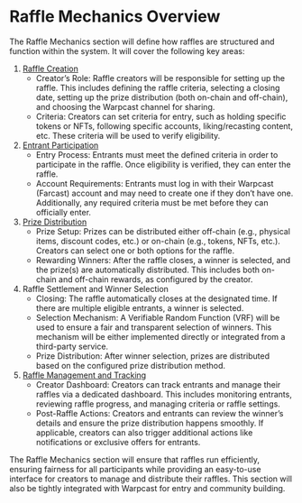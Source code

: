 # Raffle Mechanics Overview

The Raffle Mechanics section will define how raffles are structured and function within the system. It will cover the following key areas:

1. [Raffle Creation](raffle-creation.md)
   * Creator’s Role: Raffle creators will be responsible for setting up the raffle. This includes defining the raffle criteria, selecting a closing date, setting up the prize distribution (both on-chain and off-chain), and choosing the Warpcast channel for sharing.
   * Criteria: Creators can set criteria for entry, such as holding specific tokens or NFTs, following specific accounts, liking/recasting content, etc. These criteria will be used to verify eligibility.
2. [Entrant Participation](entrant-participation.md)
   * Entry Process: Entrants must meet the defined criteria in order to participate in the raffle. Once eligibility is verified, they can enter the raffle.
   * Account Requirements: Entrants must log in with their Warpcast (Farcast) account and may need to create one if they don’t have one. Additionally, any required criteria must be met before they can officially enter.
3. [Prize Distribution](prize-distribution.md)
   * Prize Setup: Prizes can be distributed either off-chain (e.g., physical items, discount codes, etc.) or on-chain (e.g., tokens, NFTs, etc.). Creators can select one or both options for the raffle.
   * Rewarding Winners: After the raffle closes, a winner is selected, and the prize(s) are automatically distributed. This includes both on-chain and off-chain rewards, as configured by the creator.
4. Raffle Settlement and Winner Selection
   * Closing: The raffle automatically closes at the designated time. If there are multiple eligible entrants, a winner is selected.
   * Selection Mechanism: A Verifiable Random Function (VRF) will be used to ensure a fair and transparent selection of winners. This mechanism will be either implemented directly or integrated from a third-party service.
   * Prize Distribution: After winner selection, prizes are distributed based on the configured prize distribution method.
5. [Raffle Management and Tracking](raffle-management-and-tracking.md)
   * Creator Dashboard: Creators can track entrants and manage their raffles via a dedicated dashboard. This includes monitoring entrants, reviewing raffle progress, and managing criteria or raffle settings.
   * Post-Raffle Actions: Creators and entrants can review the winner’s details and ensure the prize distribution happens smoothly. If applicable, creators can also trigger additional actions like notifications or exclusive offers for entrants.

The Raffle Mechanics section will ensure that raffles run efficiently, ensuring fairness for all participants while providing an easy-to-use interface for creators to manage and distribute their raffles. This section will also be tightly integrated with Warpcast for entry and community building.
